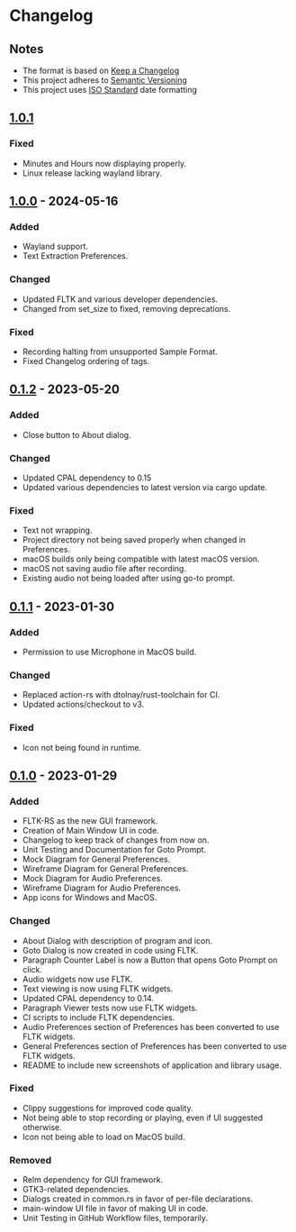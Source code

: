 # Changelog 
## Notes
- The format is based on [Keep a Changelog](https://keepachangelog.com/en/1.0.0/)
- This project adheres to [Semantic Versioning](https://semver.org/spec/v2.0.0.html)
- This project uses [ISO Standard](https://www.iso.org/iso-8601-date-and-time-format.html) date formatting

## [1.0.1]
### Fixed
- Minutes and Hours now displaying properly.
- Linux release lacking wayland library.

## [1.0.0] - 2024-05-16
### Added
- Wayland support.
- Text Extraction Preferences.

### Changed
- Updated FLTK and various developer dependencies.
- Changed from set_size to fixed, removing deprecations.

### Fixed
- Recording halting from unsupported Sample Format.
- Fixed Changelog ordering of tags.

## [0.1.2] - 2023-05-20
### Added
- Close button to About dialog.

### Changed
- Updated CPAL dependency to 0.15
- Updated various dependencies to latest version via cargo update.

### Fixed
- Text not wrapping.
- Project directory not being saved properly when changed in Preferences.
- macOS builds only being compatible with latest macOS version.
- macOS not saving audio file after recording.
- Existing audio not being loaded after using go-to prompt.

## [0.1.1] - 2023-01-30
### Added
- Permission to use Microphone in MacOS build.

### Changed
- Replaced action-rs with dtolnay/rust-toolchain for CI.
- Updated actions/checkout to v3.

### Fixed
- Icon not being found in runtime.

## [0.1.0] - 2023-01-29
### Added
- FLTK-RS as the new GUI framework.
- Creation of Main Window UI in code.
- Changelog to keep track of changes from now on.
- Unit Testing and Documentation for Goto Prompt.
- Mock Diagram for General Preferences.
- Wireframe Diagram for General Preferences.
- Mock Diagram for Audio Preferences.
- Wireframe Diagram for Audio Preferences.
- App icons for Windows and MacOS.

### Changed
- About Dialog with description of program and icon.
- Goto Dialog is now created in code using FLTK.
- Paragraph Counter Label is now a Button that opens Goto Prompt on click.
- Audio widgets now use FLTK.
- Text viewing is now using FLTK widgets.
- Updated CPAL dependency to 0.14.
- Paragraph Viewer tests now use FLTK widgets.
- CI scripts to include FLTK dependencies.
- Audio Preferences section of Preferences has been converted to use FLTK widgets.
- General Preferences section of Preferences has been converted to use FLTK widgets.
- README to include new screenshots of application and library usage.

### Fixed
- Clippy suggestions for improved code quality.
- Not being able to stop recording or playing, even if UI suggested otherwise.
- Icon not being able to load on MacOS build.

### Removed
- Relm dependency for GUI framework.
- GTK3-related dependencies.
- Dialogs created in common.rs in favor of per-file declarations.
- main-window UI file in favor of making UI in code.
- Unit Testing in GitHub Workflow files, temporarily.

[Unreleased]: https://github.com/divark/narrative-director-rs/blob/main/CHANGELOG.md
[1.0.1]: https://github.com/divark/narrative-director-rs/releases/tag/v1.0.1
[1.0.0]: https://github.com/divark/narrative-director-rs/releases/tag/v1.0.0
[0.1.2]: https://github.com/divark/narrative-director-rs/releases/tag/v0.1.2
[0.1.1]: https://github.com/divark/narrative-director-rs/releases/tag/v0.1.1
[0.1.0]: https://github.com/divark/narrative-director-rs/releases/tag/v0.1.0
